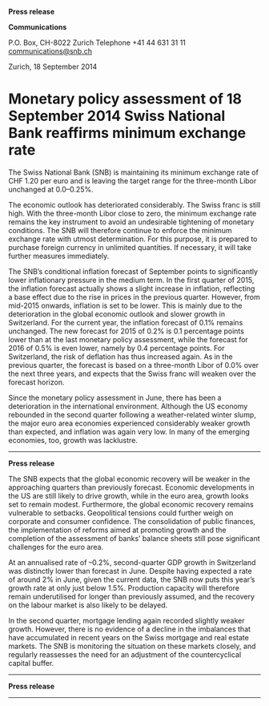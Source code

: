 **Press release**

**Communications**

P.O. Box, CH-8022 Zurich
Telephone +41 44 631 31 11
[communications@snb.ch](mailto:communications@snb.ch)

Zurich, 18 September 2014

# Monetary policy assessment of 18 September 2014 Swiss National Bank reaffirms minimum exchange rate

The Swiss National Bank (SNB) is maintaining its minimum exchange rate of CHF 1.20 per
euro and is leaving the target range for the three-month Libor unchanged at 0.0–0.25%.

The economic outlook has deteriorated considerably. The Swiss franc is still high. With the
three-month Libor close to zero, the minimum exchange rate remains the key instrument to
avoid an undesirable tightening of monetary conditions. The SNB will therefore continue to
enforce the minimum exchange rate with utmost determination. For this purpose, it is
prepared to purchase foreign currency in unlimited quantities. If necessary, it will take further
measures immediately.

The SNB’s conditional inflation forecast of September points to significantly lower
inflationary pressure in the medium term. In the first quarter of 2015, the inflation forecast
actually shows a slight increase in inflation, reflecting a base effect due to the rise in prices in
the previous quarter. However, from mid-2015 onwards, inflation is set to be lower. This is
mainly due to the deterioration in the global economic outlook and slower growth in
Switzerland. For the current year, the inflation forecast of 0.1% remains unchanged. The new
forecast for 2015 of 0.2% is 0.1 percentage points lower than at the last monetary policy
assessment, while the forecast for 2016 of 0.5% is even lower, namely by 0.4 percentage
points. For Switzerland, the risk of deflation has thus increased again. As in the previous
quarter, the forecast is based on a three-month Libor of 0.0% over the next three years, and
expects that the Swiss franc will weaken over the forecast horizon.

Since the monetary policy assessment in June, there has been a deterioration in the
international environment. Although the US economy rebounded in the second quarter
following a weather-related winter slump, the major euro area economies experienced
considerably weaker growth than expected, and inflation was again very low. In many of the
emerging economies, too, growth was lacklustre.


-----

**Press release**

The SNB expects that the global economic recovery will be weaker in the approaching
quarters than previously forecast. Economic developments in the US are still likely to drive
growth, while in the euro area, growth looks set to remain modest. Furthermore, the global
economic recovery remains vulnerable to setbacks. Geopolitical tensions could further weigh
on corporate and consumer confidence. The consolidation of public finances, the
implementation of reforms aimed at promoting growth and the completion of the assessment
of banks’ balance sheets still pose significant challenges for the euro area.

At an annualised rate of –0.2%, second-quarter GDP growth in Switzerland was distinctly
lower than forecast in June. Despite having expected a rate of around 2% in June, given the
current data, the SNB now puts this year’s growth rate at only just below 1.5%. Production
capacity will therefore remain underutilised for longer than previously assumed, and the
recovery on the labour market is also likely to be delayed.

In the second quarter, mortgage lending again recorded slightly weaker growth. However,
there is no evidence of a decline in the imbalances that have accumulated in recent years on
the Swiss mortgage and real estate markets. The SNB is monitoring the situation on these
markets closely, and regularly reassesses the need for an adjustment of the countercyclical
capital buffer.


-----

**Press release**


-----

